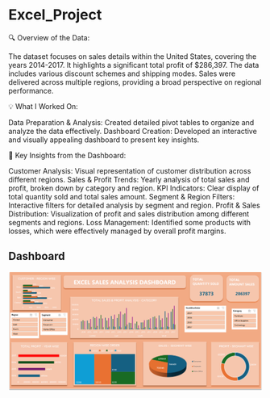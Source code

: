 # Excel_Project

🔍 Overview of the Data:

The dataset focuses on sales details within the United States, covering the years 2014-2017.
It highlights a significant total profit of $286,397.
The data includes various discount schemes and shipping modes.
Sales were delivered across multiple regions, providing a broad perspective on regional performance.

💡 What I Worked On:

Data Preparation & Analysis: Created detailed pivot tables to organize and analyze the data effectively.
Dashboard Creation: Developed an interactive and visually appealing dashboard to present key insights.

📝 Key Insights from the Dashboard:

Customer Analysis: Visual representation of customer distribution across different regions.
Sales & Profit Trends: Yearly analysis of total sales and profit, broken down by category and region.
KPI Indicators: Clear display of total quantity sold and total sales amount.
Segment & Region Filters: Interactive filters for detailed analysis by segment and region.
Profit & Sales Distribution: Visualization of profit and sales distribution among different segments and regions.
Loss Management: Identified some products with losses, which were effectively managed by overall profit margins.


## Dashboard

![alt text](Picture2.png)
